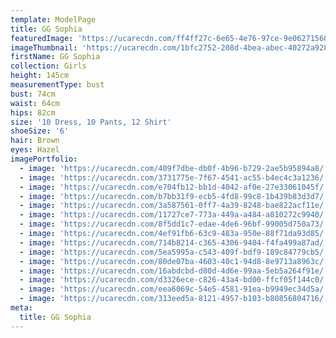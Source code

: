 ```yaml
---
template: ModelPage
title: GG Sophia
featuredImage: 'https://ucarecdn.com/ff4ff27c-6e65-4e76-97ce-9e06271560e3/'
imageThumbnail: 'https://ucarecdn.com/1bfc2752-208d-4bea-abec-40272a928250/'
firstName: GG Sophia
collection: Girls
height: 145cm
measurementType: bust
bust: 74cm
waist: 64cm
hips: 82cm
size: '10 Dress, 10 Pants, 12 Shirt'
shoeSize: '6'
hair: Brown
eyes: Hazel
imagePortfolio:
  - image: 'https://ucarecdn.com/409f7dbe-db0f-4b96-b729-2ae5b95894a8/'
  - image: 'https://ucarecdn.com/3731775e-7f67-4541-ac55-b4ec4c3a1236/'
  - image: 'https://ucarecdn.com/e704fb12-bb1d-4042-af0e-27e33061045f/'
  - image: 'https://ucarecdn.com/b7bb31f9-ecb5-4fd8-99c8-1b439b83d3d7/'
  - image: 'https://ucarecdn.com/3a587561-0ff7-4a39-8248-bae822acf11e/'
  - image: 'https://ucarecdn.com/11727ce7-773a-449a-a484-a810272c9940/'
  - image: 'https://ucarecdn.com/8f5dd1c7-edae-4de6-96bf-99005d750a73/'
  - image: 'https://ucarecdn.com/4ef91fb6-63c9-483a-950e-88f71da93d85/'
  - image: 'https://ucarecdn.com/714b8214-c365-4306-9404-f4fa499a87ad/'
  - image: 'https://ucarecdn.com/5ea5995a-c543-409f-bdf9-189c84779cb5/'
  - image: 'https://ucarecdn.com/80de07ba-4603-40c1-94d8-8e9713a8963c/'
  - image: 'https://ucarecdn.com/16abdcbd-d80d-4d6e-99aa-5eb5a264f91e/'
  - image: 'https://ucarecdn.com/d3326ece-c826-43a4-bd00-ffcf05f144c0/'
  - image: 'https://ucarecdn.com/eea6069c-54e5-4581-91ea-b9949ec34d5a/'
  - image: 'https://ucarecdn.com/313eed5a-8121-4957-b103-b80856804716/'
meta:
  title: GG Sophia
---
```


